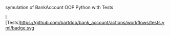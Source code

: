 symulation of BankAccount OOP Python with Tests

![Tests]https://github.com/bartdob/bank_account/actions/workflows/tests.yml/badge.svg